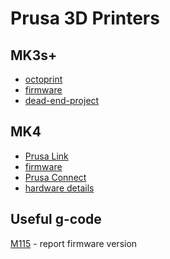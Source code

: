 # Prusa 3D Printers

## MK3s+

* [octoprint](http://octo:5000/)
* [firmware](https://help.prusa3d.com/downloads/mk3s-2/firmware)
* [dead-end-project](mk3s-rpi0w.html)

## MK4

* [Prusa Link](http://PrusaMK4)
* [firmware](https://help.prusa3d.com/downloads/mk4/firmware)
* [Prusa Connect](https://connect.prusa3d.com/)
* [hardware details](mk4.html)

## Useful g-code

[M115](https://reprap.org/wiki/G-code#M115:_Get_Firmware_Version_and_Capabilities) -
report firmware version
